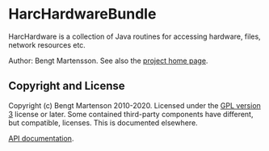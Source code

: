 # HarcHardwareBundle

HarcHardware is a collection of Java routines for accessing hardware,
files, network resources etc.

Author: Bengt Martensson.
See also the [project home page](http://www.harctoolbox.org).

## Copyright and License

Copyright (c) Bengt Martenson 2010-2020.
Licensed under the [GPL version 3](http://www.gnu.org/licenses/gpl.html) license or later.
Some contained third-party components have different, but compatible, licenses. This is documented elsewhere.

[API documentation](https://bengtmartensson.github.io/HarcHardwareBundle/).
